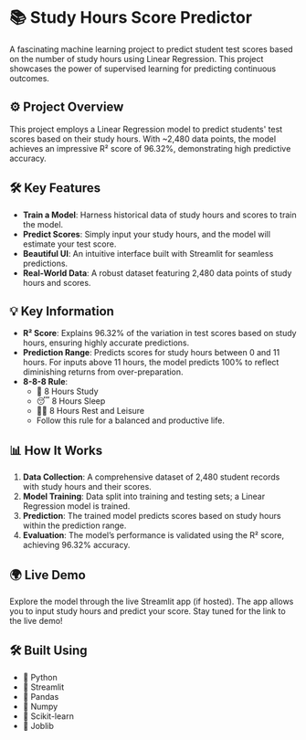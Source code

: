 # 📚 Study Hours Score Predictor

A fascinating machine learning project to predict student test scores based on the number of study hours using Linear Regression. This project showcases the power of supervised learning for predicting continuous outcomes.

## ⚙️ Project Overview

This project employs a Linear Regression model to predict students' test scores based on their study hours. With ~2,480 data points, the model achieves an impressive R² score of 96.32%, demonstrating high predictive accuracy.

## 🛠️ Key Features

- **Train a Model**: Harness historical data of study hours and scores to train the model.
- **Predict Scores**: Simply input your study hours, and the model will estimate your test score.
- **Beautiful UI**: An intuitive interface built with Streamlit for seamless predictions.
- **Real-World Data**: A robust dataset featuring 2,480 data points of study hours and scores.

## 💡 Key Information

- **R² Score**: Explains 96.32% of the variation in test scores based on study hours, ensuring highly accurate predictions.
- **Prediction Range**: Predicts scores for study hours between 0 and 11 hours. For inputs above 11 hours, the model predicts 100% to reflect diminishing returns from over-preparation.
- **8-8-8 Rule**:
  - 📖 8 Hours Study
  - 😴 8 Hours Sleep
  - 🧘‍♀️ 8 Hours Rest and Leisure
  - Follow this rule for a balanced and productive life.

## 📊 How It Works

1. **Data Collection**: A comprehensive dataset of 2,480 student records with study hours and their scores.
2. **Model Training**: Data split into training and testing sets; a Linear Regression model is trained.
3. **Prediction**: The trained model predicts scores based on study hours within the prediction range.
4. **Evaluation**: The model’s performance is validated using the R² score, achieving 96.32% accuracy.

## 🌍 Live Demo

Explore the model through the live Streamlit app (if hosted). The app allows you to input study hours and predict your score. Stay tuned for the link to the live demo!

## 🛠️ Built Using

- 🐍 Python
- 🎈 Streamlit
- 🐼 Pandas
- 🔢 Numpy
- 🧠 Scikit-learn
- 📖 Joblib


